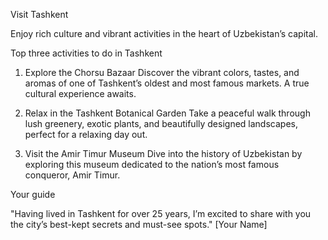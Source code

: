 Visit Tashkent

Enjoy rich culture and vibrant activities in the heart of Uzbekistan’s capital.





Top three activities to do in Tashkent
1. Explore the Chorsu Bazaar
Discover the vibrant colors, tastes, and aromas of one of Tashkent’s oldest and most famous markets. A true cultural experience awaits.

2. Relax in the Tashkent Botanical Garden
Take a peaceful walk through lush greenery, exotic plants, and beautifully designed landscapes, perfect for a relaxing day out.

3. Visit the Amir Timur Museum
Dive into the history of Uzbekistan by exploring this museum dedicated to the nation’s most famous conqueror, Amir Timur.






Your guide

"Having lived in Tashkent for over 25 years, I’m excited to share with you the city’s best-kept secrets and must-see spots."
[Your Name]

